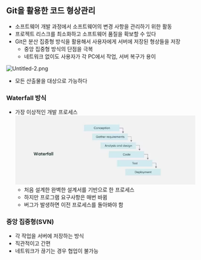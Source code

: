 
## Git을 활용한 코드 형상관리

- 소프트웨어 개발 과정에서 소프트웨어의 변경 사항을 관리하기 위한 활동
- 프로젝트 리스크를 최소화하고 소프트웨어 품질을 확보할 수 있다 
- Git은 분산 집중형 방식을 활용해서 사용자에게 서버에 저장된 형상들을 저장
  - 중앙 집중형 방식의 단점을 극복 
  - 네트워크 없이도 사용자가 각 PC에서 작업, 서버 복구가 용이 

![Untitled-2.png](..%2F..%2F..%2FDownloads%2FUntitled-2.png)
- 모든 산출물을 대상으로 가능하다 
  

### Waterfall 방식

- 가장 이상적인 개발 프로세스
![img.png](img.png)
  - 처음 설계한 완벽한 설계서를 기반으로 한 프로세스
  - 하지만 프로그램 요구사항은 매번 바뀜
  - 버그가 발생하면 이전 프로세스를 돌아봐야 함 

### 중앙 집중형(SVN)

- 각 작업을 서버에 저장하는 방식
- 직관적이고 간편 
- 네트워크가 끊기는 경우 협업이 불가능 